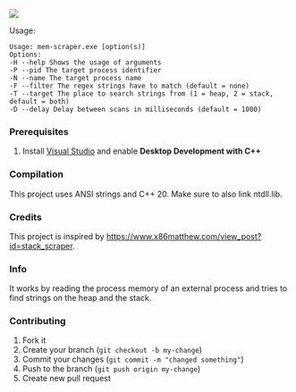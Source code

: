 ![](https://user-images.githubusercontent.com/86915746/217642381-40d52ae2-e706-46d0-ae8b-1f6de966ccd2.gif)

Usage:
```
Usage: mem-scraper.exe [option(s)]
Options:
-H --help Shows the usage of arguments
-P --pid The target process identifier
-N --name The target process name
-F --filter The regex strings have to match (default = none)
-T --target The place to search strings from (1 = heap, 2 = stack, default = both)
-D --delay Delay between scans in milliseconds (default = 1000)
```

### Prerequisites
1. Install [Visual Studio](https://visualstudio.microsoft.com/downloads) and enable **Desktop Development with C++**

### Compilation
This project uses ANSI strings and C++ 20. Make sure to also link ntdll.lib.

### Credits
This project is inspired by https://www.x86matthew.com/view_post?id=stack_scraper.

### Info
It works by reading the process memory of an external process and tries to find strings on the heap and the stack.

### Contributing
1. Fork it
2. Create your branch (`git checkout -b my-change`)
3. Commit your changes (`git commit -m "changed something"`)
4. Push to the branch (`git push origin my-change`)
5. Create new pull request
